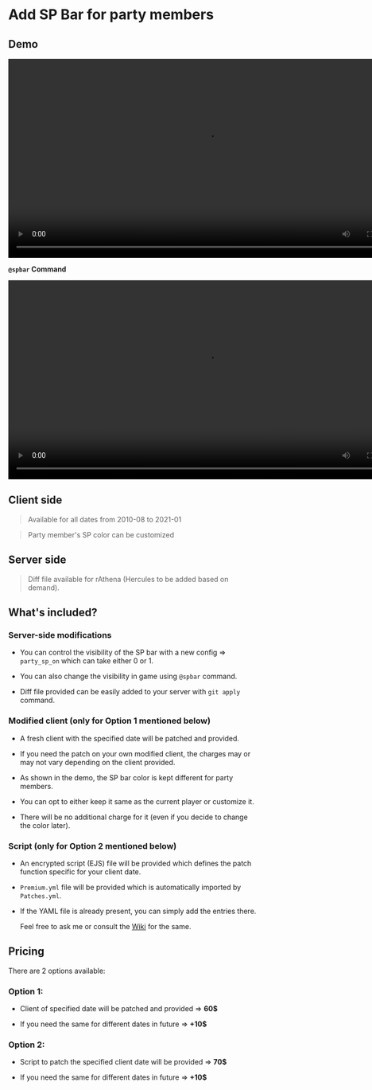 
# Add SP Bar for party members

## Demo

<video src="https://raw.githubusercontent.com/Neo-Mind/Wikages/base/WARP/Clips/SpBar_Demo.mp4" width="800" controls></video>

**`@spbar` Command**

<video src="https://raw.githubusercontent.com/Neo-Mind/Wikages/base/WARP/Clips/SpBar_cmdDemo.mp4" width="800" controls></video>

## Client side
> Available for all dates from 2010-08 to 2021-01

> Party member's SP color can be customized

## Server side
> Diff file available for rAthena (Hercules to be added based on demand).

## What's included?

### Server-side modifications

- You can control the visibility of the SP bar with a new config => `party_sp_on` which can take either 0 or 1.

- You can also change the visibility in game using `@spbar` command.

- Diff file provided can be easily added to your server with `git apply` command.

### Modified client (only for Option 1 mentioned below)

- A fresh client with the specified date will be patched and provided.

- If you need the patch on your own modified client, the charges may or may not vary depending on the client provided.

- As shown in the demo, the SP bar color is kept different for party members. 

- You can opt to either keep it same as the current player or customize it.

- There will be no additional charge for it (even if you decide to change the color later).

### Script (only for Option 2 mentioned below)

- An encrypted script (EJS) file will be provided which defines the patch function specific for your client date.

- `Premium.yml` file will be provided which is automatically imported by `Patches.yml`.

- If the YAML file is already present, you can simply add the entries there.

  Feel free to ask me or consult the [Wiki](https://github.com/Neo-Mind/WARP/wiki/Writing-Patches#defining-patches) for the same.

## Pricing
There are 2 options available:

### Option 1:

- Client of specified date will be patched and provided => **60$**

- If you need the same for different dates in future => **+10$**

### Option 2:

- Script to patch the specified client date will be provided => **70$**

- If you need the same for different dates in future => **+10$**
